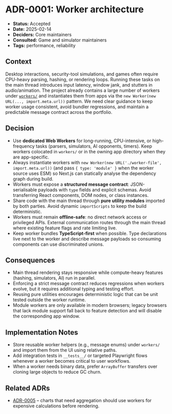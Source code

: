# ADR-0001: Worker architecture

- **Status:** Accepted
- **Date:** 2025-02-14
- **Deciders:** Core maintainers
- **Consulted:** Game and simulator maintainers
- **Tags:** performance, reliability

## Context

Desktop interactions, security-tool simulations, and games often require CPU-heavy parsing, hashing, or rendering loops. Running these tasks on the main thread introduces input latency, window jank, and stutters in audio/animation. The project already contains a large number of workers under [`workers/`](../../workers) and instantiates them from apps via the `new Worker(new URL(..., import.meta.url))` pattern. We need clear guidance to keep worker usage consistent, avoid bundler regressions, and maintain a predictable message contract across the portfolio.

## Decision

- Use **dedicated Web Workers** for long-running, CPU-intensive, or high-frequency tasks (parsers, simulators, AI opponents, timers). Keep workers colocated in `workers/` or in the owning app directory when they are app-specific.
- Always instantiate workers with `new Worker(new URL('./worker-file', import.meta.url))` (and pass `{ type: 'module' }` when the worker source uses ESM) so Next.js can statically analyse the dependency graph during build.
- Workers must expose a **structured message contract**: JSON-serialisable payloads with `type` fields and explicit schemas. Avoid transferring React components, DOM nodes, or class instances.
- Share code with the main thread through **pure utility modules** imported by both parties. Avoid dynamic `importScripts` to keep the build deterministic.
- Workers must remain **offline-safe**: no direct network access or privileged APIs. External communication routes through the main thread where existing feature flags and rate limiting live.
- Keep worker bundles **TypeScript-first** when possible. Type declarations live next to the worker and describe message payloads so consuming components can use discriminated unions.

## Consequences

- Main thread rendering stays responsive while compute-heavy features (hashing, simulators, AI) run in parallel.
- Enforcing a strict message contract reduces regressions when workers evolve, but it requires additional typing and testing effort.
- Reusing pure utilities encourages deterministic logic that can be unit tested outside the worker runtime.
- Module workers are only available in modern browsers; legacy browsers that lack module support fall back to feature detection and will disable the corresponding app window.

## Implementation Notes

- Store reusable worker helpers (e.g., message enums) under `workers/` and import them from the UI using relative paths.
- Add integration tests in `__tests__/` or targeted Playwright flows whenever a worker becomes critical to user workflows.
- When a worker needs binary data, prefer `ArrayBuffer` transfers over cloning large objects to reduce GC churn.

## Related ADRs

- [ADR-0005](./0005-graph-rendering-strategy.md) – charts that need aggregation should use workers for expensive calculations before rendering.
